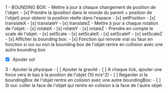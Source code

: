 1 - BOUNDING BOX:
    - Mettre à jour à chaque changement de position de l'objet:
        - [x] Prendre la (position dans le monde du parent + position de l'objet) pour obtenir la position réelle dans l'espace
        - [x] setPosition
        - [x] translateX
        - [x] translateY
        - [x] translateZ
    - Mettre à jour à chaque rotation de l'objet:
        - [x] rotateX
        - [x] rotateY
        - [x] rotateZ
    - Prendre en compte le scale de l'objet:
        - [x] setScale
        - [x] setScaleX
        - [x] setScaleY
        - [x] setScaleZ
    - [x] Afficher la bounding box:
    - [x] Fonction qui renvoie vrai ou faux en fonction si oui ou non la bounding box de l'objet rentre en collision avec une autre bounding box

- [x] Ajouter sol
  
3 - Ajouter la physique
    -   [ ] Ajouter la gravité
        -   [ ] A chaque tick, ajouter une force vers le bas à la position de l'objet (10 m/s^2)
        -   [ ] Regarder si la boundingBox de l'objet rentre en colision avec une autre boundingBox:
            -   [ ] Si oui: coller la face de l'objet qui rentre en colision à la face de l'autre objet